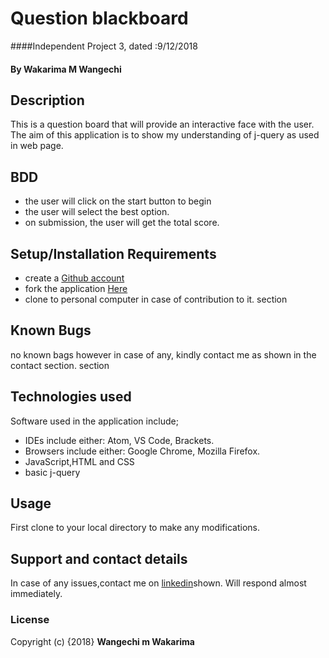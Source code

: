 # Question blackboard
####Independent Project 3, dated :9/12/2018
#### By **Wakarima M Wangechi**
## Description
This is a question board that will provide an interactive face with the user. The aim of this application is to show my understanding of j-query as used in web page.

## BDD
* the user will click on the start button to begin
* the user will select the best option.
* on submission, the user will get the total score.

## Setup/Installation Requirements
* create a [Github account](https://github.com)
* fork the application [Here](https://github.com/MargaretW/Question-board)
* clone to personal computer in case of contribution to it.
section
## Known Bugs
no known bags however in case of any, kindly contact me as shown in the contact section.
section
## Technologies used
Software used in the application include;
* IDEs include either: Atom, VS Code, Brackets.
* Browsers include either: Google Chrome, Mozilla Firefox.
* JavaScript,HTML and CSS
* basic j-query 
## Usage
First clone to your local directory to make any modifications.
## Support and contact details
In case of any issues,contact me on [linkedin](https://www.linkedin.com/in/margaret-wangechi/)shown. Will respond almost immediately.
### License
Copyright (c) {2018}
**Wangechi m Wakarima**
